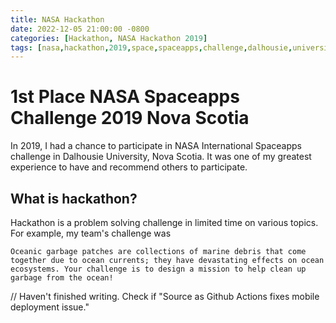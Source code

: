 ```yaml
---
title: NASA Hackathon
date: 2022-12-05 21:00:00 -0800
categories: [Hackathon, NASA Hackathon 2019]
tags: [nasa,hackathon,2019,space,spaceapps,challenge,dalhousie,university,daehwan,kim,david]     # TAG names should always be lowercase
---
```


# 1st Place NASA Spaceapps Challenge 2019 Nova Scotia

In 2019, I had a chance to participate in NASA International Spaceapps challenge in Dalhousie University, Nova Scotia. It was one of my greatest experience to have and recommend others to participate.

## What is hackathon?

Hackathon is a problem solving challenge in limited time on various topics. For example, my team's challenge was

```
Oceanic garbage patches are collections of marine debris that come together due to ocean currents; they have devastating effects on ocean ecosystems. Your challenge is to design a mission to help clean up garbage from the ocean!
```

// Haven't finished writing. Check if "Source as Github Actions fixes mobile deployment issue."



